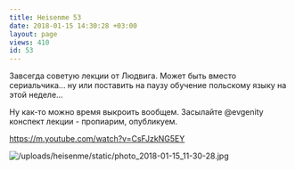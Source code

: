 ```yaml
---
title: Heisenme 53
date: 2018-01-15 14:30:28 +03:00
layout: page
views: 410
id: 53
---
```


Завсегда советую лекции от Людвига. Может быть вместо сериальчика... ну или поставить на паузу обучение польскому языку на этой неделе... 

Ну как-то можно время выкроить вообщем. Засылайте @evgenity конспект лекции - пропиарим, опубликуем.

https://m.youtube.com/watch?v=CsFJzkNG5EY



![/uploads/heisenme/static/photo_2018-01-15_11-30-28.jpg](/uploads/heisenme/static/photo_2018-01-15_11-30-28.jpg)
